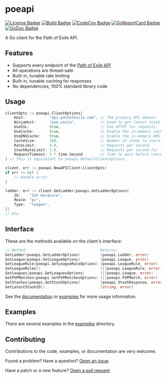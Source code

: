 # poeapi

[![License Badge]][License]
[![Build Badge]][Build]
[![CodeCov Badge]][CodeCov]
[![GoReportCard Badge]][GoReportCard]
[![GoDoc Badge]][GoDoc]

A Go client for the Path of Exile API.

## Features

* Supports every endpoint of the [Path of Exile API][API Docs]
* All operations are thread-safe
* Built-in, tunable rate limiting
* Built-in, tunable caching for responses
* No dependencies; 100% standard library code

## Usage

```go
clientOpts := poeapi.ClientOptions{
    Host:           "api.pathofexile.com", // The primary API domain.
    NinjaHost:      "poe.ninja",           // Used to get latest stash ID.
    UseSSL:         true,                  // Use HTTPS for requests.
    UseCache:       true,                  // Enable the in-memory cache.
    UseDNSCache:    true,                  // Enable the in-memory DNS resolution cache.
    CacheSize:      200,                   // Number of items to store.
    RateLimit:      4.0,                   // Requests per second.
    StashRateLimit: 1.0,                   // Requests per second for trade API.
    RequestTimeout: 5 * time.Second        // Time to wait before canceling requests.
} // This is equivalent to poeapi.DefaultClientOptions.

client, err := poeapi.NewAPIClient(clientOpts)
if err != nil {
    // Handle error.
}

ladder, err := client.GetLadder(poeapi.GetLadderOptions{
    ID:    "SSF Hardcore",
    Realm: "pc",
    Type:  "league",
})
// Etc.
```

## Interface

These are the methods available on the client's interface:

```go
// Method:                                 Returns:
GetLadder(poeapi.GetLadderOptions)         (poeapi.Ladder, error)
GetLeague(poeapi.GetLeagueOptions)         (poeapi.League, error)
GetLeagueRule(poeapi.GetLeagueRuleOptions) (poeapi.LeagueRule, error)
GetLeagueRules()                           ([]poeapi.LeagueRule, error)
GetLeagues(poeapi.GetLeaguesOptions)       ([]poeapi.League, error)
GetPVPMatches(poeapi.GetPVPMatchesOptions) ([]poeapi.PVPMatch, error)
GetStashes(poeapi.GetStashOptions)         (poeapi.StashResponse, error)
GetLatestStashID()                         (string, error)
```

See the [documentation][GoDoc] or [examples][Examples] for more usage information.

## Examples

There are several examples in the [examples][Examples] directory.

## Contributing

Contributions to the code, examples, or documentation are very welcome.

Found a problem? Have a question? [Open an issue][Issue]

Have a patch or a new feature? [Open a pull request][Pull Request]

[License]: https://www.gnu.org/licenses/gpl-3.0
[License Badge]: https://img.shields.io/badge/License-GPLv3-blue.svg
[Build]: https://github.com/willroberts/poeapi/actions/workflows/build.yaml
[Build Badge]: https://github.com/willroberts/poeapi/actions/workflows/build.yaml/badge.svg
[CodeCov]: https://codecov.io/gh/willroberts/poeapi
[CodeCov Badge]: https://codecov.io/gh/willroberts/poeapi/branch/main/graph/badge.svg
[GoReportCard]: https://goreportcard.com/report/github.com/willroberts/poeapi
[GoReportCard Badge]: https://goreportcard.com/badge/github.com/willroberts/poeapi
[GoDoc]: https://pkg.go.dev/github.com/willroberts/poeapi
[GoDoc Badge]: https://pkg.go.dev/badge/github.com/willroberts/poeapi

[API Docs]: https://www.pathofexile.com/developer/docs/api
[Examples]: https://github.com/willroberts/poeapi/tree/main/examples
[Issue]: https://github.com/willroberts/poeapi/issues
[Pull Request]: https://github.com/willroberts/poeapi/pulls